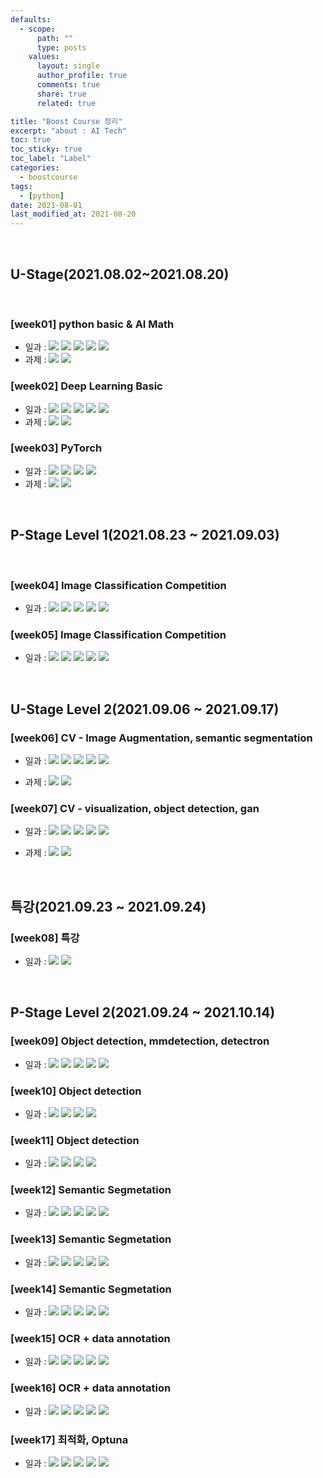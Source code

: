 ```yaml
---
defaults:
  - scope:
      path: ""
      type: posts
    values:
      layout: single
      author_profile: true
      comments: true
      share: true
      related: true

title: "Boost Course 정리"
excerpt: "about : AI Tech"
toc: true
toc_sticky: true
toc_label: "Label"
categories:
  - boostcourse
tags:
  - [python]
date: 2021-08-01
last_modified_at: 2021-08-20
---
```

<br>

## **U-Stage(2021.08.02~2021.08.20)**

<br>

### [week01] python basic & AI Math

  - 일과 : <a href="https://hongsusoo.github.io/daily/BoostCourse_day1"><img src="https://img.shields.io/badge/-Day01-red"/></a> <a href="https://hongsusoo.github.io/daily/BoostCourse_day2"><img src="https://img.shields.io/badge/-Day02-red"/></a> <a href="https://hongsusoo.github.io/daily/BoostCourse_day3"><img src="https://img.shields.io/badge/-Day03-red"/></a> <a href="https://hongsusoo.github.io/daily/BoostCourse_day4"><img src="https://img.shields.io/badge/-Day04-red"/></a> <a href="https://hongsusoo.github.io/daily/BoostCourse_day5"><img src="https://img.shields.io/badge/-Day05-red"/></a> 
  - 과제 : <a href="https://github.com/hongsusoo/boostcourse_assignment/tree/main/1%EC%A3%BC%EC%B0%A8/%ED%95%84%EC%88%98"><img src="https://img.shields.io/badge/-필수과제-orange"/></a> <a href="https://github.com/hongsusoo/boostcourse_assignment/tree/main/1%EC%A3%BC%EC%B0%A8/%EC%84%A0%ED%83%9D"><img src="https://img.shields.io/badge/-선택과제-blue"/></a>


### [week02] Deep Learning Basic
  - 일과 : <a href="https://hongsusoo.github.io/daily/BoostCourse_day6"><img src="https://img.shields.io/badge/-Day06-red"/></a>  <a href="https://hongsusoo.github.io/daily/BoostCourse_day7"><img src="https://img.shields.io/badge/-Day07-red"/></a>  <a href="https://hongsusoo.github.io/daily/BoostCourse_day8"><img src="https://img.shields.io/badge/-Day08-red"/></a>  <a href="https://hongsusoo.github.io/daily/BoostCourse_day9"><img src="https://img.shields.io/badge/-Day09-red"/></a>  <a href="https://hongsusoo.github.io/daily/BoostCourse_day10"><img src="https://img.shields.io/badge/-Day10-red"/></a>  
  - 과제 : <a href="https://github.com/hongsusoo/boostcourse_assignment/tree/main/2%EC%A3%BC%EC%B0%A8/%ED%95%84%EC%88%98"><img src="https://img.shields.io/badge/-필수과제-orange"/></a> <a href="https://github.com/hongsusoo/boostcourse_assignment/tree/main/2%EC%A3%BC%EC%B0%A8/%EC%84%A0%ED%83%9D"><img src="https://img.shields.io/badge/-선택과제-blue"/></a>


### [week03] PyTorch
  - 일과 : <a href="https://hongsusoo.github.io/daily/BoostCourse_day11"><img src="https://img.shields.io/badge/-Day11-red"/></a>  <a href="https://hongsusoo.github.io/daily/BoostCourse_day12"><img src="https://img.shields.io/badge/-Day12-red"/></a>  <a href="https://hongsusoo.github.io/daily/BoostCourse_day13"><img src="https://img.shields.io/badge/-Day13-red"/></a>  <a href="https://hongsusoo.github.io/daily/BoostCourse_day14"><img src="https://img.shields.io/badge/-Day14-red"/></a>  
  - 과제 : <a href="https://github.com/hongsusoo/boostcourse_assignment/tree/main/3%EC%A3%BC%EC%B0%A8/%ED%95%84%EC%88%98"><img src="https://img.shields.io/badge/-필수과제-orange"/></a> <a href="https://github.com/hongsusoo/boostcourse_assignment/tree/main/3%EC%A3%BC%EC%B0%A8/%EC%84%A0%ED%83%9D"><img src="https://img.shields.io/badge/-선택과제-blue"/></a>

<br>

## **P-Stage Level 1(2021.08.23 ~ 2021.09.03)**

<br>
  
### [week04] Image Classification Competition
   - 일과 : <a href="https://hongsusoo.github.io/daily/BoostCourse_day15"><img src="https://img.shields.io/badge/-Day15-red"/></a>  <a href="https://hongsusoo.github.io/daily/BoostCourse_day16"><img src="https://img.shields.io/badge/-Day16-red"/></a>  <a href="https://hongsusoo.github.io/daily/BoostCourse_day17"><img src="https://img.shields.io/badge/-Day17-red"/></a>  <a href="https://hongsusoo.github.io/daily/BoostCourse_day18"><img src="https://img.shields.io/badge/-Day18-red"/></a>  <a href="https://hongsusoo.github.io/daily/BoostCourse_day19"><img src="https://img.shields.io/badge/-Day19-red"/></a>  
   
### [week05] Image Classification Competition
   - 일과 : <a href="https://hongsusoo.github.io/daily/BoostCourse_day20"><img src="https://img.shields.io/badge/-Day20-red"/></a>  <a href="https://hongsusoo.github.io/daily/BoostCourse_day21"><img src="https://img.shields.io/badge/-Day21-red"/></a>  <a href="https://hongsusoo.github.io/daily/BoostCourse_day22"><img src="https://img.shields.io/badge/-Day22-red"/></a>  <a href="https://hongsusoo.github.io/daily/BoostCourse_day23"><img src="https://img.shields.io/badge/-Day23-red"/></a>  <a href="https://hongsusoo.github.io/daily/BoostCourse_day24"><img src="https://img.shields.io/badge/-Day24-red"/></a>  

<br>

## **U-Stage Level 2(2021.09.06 ~ 2021.09.17)**

### [week06] CV - Image Augmentation, semantic segmentation
  - 일과 : <a href="https://hongsusoo.github.io/daily/BoostCourse_day25"><img src="https://img.shields.io/badge/-Day25-red"/></a>  <a href="https://hongsusoo.github.io/daily/BoostCourse_day26"><img src="https://img.shields.io/badge/-Day26-red"/></a>  <a href="https://hongsusoo.github.io/daily/BoostCourse_day27"><img src="https://img.shields.io/badge/-Day27-red"/></a>  <a href="https://hongsusoo.github.io/daily/BoostCourse_day28"><img src="https://img.shields.io/badge/-Day28-red"/></a>  <a href="https://hongsusoo.github.io/daily/BoostCourse_day29"><img src="https://img.shields.io/badge/-Day29-red"/></a>  

  - 과제 : <a href="https://github.com/hongsusoo/boostcourse_assignment/tree/main/assignment_CV"><img src="https://img.shields.io/badge/-필수과제-orange"/></a> <a href="https://github.com/hongsusoo/boostcourse_assignment/tree/main/assignment_CV"><img src="https://img.shields.io/badge/-선택과제-blue"/></a>
   
### [week07] CV - visualization, object detection, gan
  - 일과 : <a href="https://hongsusoo.github.io/daily/BoostCourse_day30"><img src="https://img.shields.io/badge/-Day30-red"/></a>  <a href="https://hongsusoo.github.io/daily/BoostCourse_day31"><img src="https://img.shields.io/badge/-Day31-red"/></a>  <a href="https://hongsusoo.github.io/daily/BoostCourse_day32"><img src="https://img.shields.io/badge/-Day32-red"/></a>  <a href="https://hongsusoo.github.io/daily/BoostCourse_day33"><img src="https://img.shields.io/badge/-Day33-red"/></a>  <a href="https://hongsusoo.github.io/daily/BoostCourse_day34"><img src="https://img.shields.io/badge/-Day34-red"/></a>  

  - 과제 : <a href="https://github.com/hongsusoo/boostcourse_assignment/tree/main/assignment_CV"><img src="https://img.shields.io/badge/-필수과제-orange"/></a> <a href="https://github.com/hongsusoo/boostcourse_assignment/tree/main/assignment_CV"><img src="https://img.shields.io/badge/-선택과제-blue"/></a>


<br>

## **특강(2021.09.23 ~ 2021.09.24)**

### [week08] 특강

  - 일과 : <a href="https://hongsusoo.github.io/daily/BoostCourse_day35"><img src="https://img.shields.io/badge/-Day35-red"/></a>  <a href="https://hongsusoo.github.io/daily/BoostCourse_day36"><img src="https://img.shields.io/badge/-Day36-red"/></a>
  

<br>

## **P-Stage Level 2(2021.09.24 ~ 2021.10.14)**

### [week09] Object detection, mmdetection, detectron

  - 일과 : <a href="https://hongsusoo.github.io/daily/BoostCourse_day37"><img src="https://img.shields.io/badge/-Day37-red"/></a>  <a href="https://hongsusoo.github.io/daily/BoostCourse_day38"><img src="https://img.shields.io/badge/-Day38-red"/></a>  <a href="https://hongsusoo.github.io/daily/BoostCourse_day39"><img src="https://img.shields.io/badge/-Day39-red"/></a>  <a href="https://hongsusoo.github.io/daily/BoostCourse_day40"><img src="https://img.shields.io/badge/-Day40-red"/></a>  <a href="https://hongsusoo.github.io/daily/BoostCourse_day41"><img src="https://img.shields.io/badge/-Day41-red"/></a>

### [week10] Object detection

  - 일과 : <a href="https://hongsusoo.github.io/daily/BoostCourse_day42"><img src="https://img.shields.io/badge/-Day42-red"/></a>  <a href="https://hongsusoo.github.io/daily/BoostCourse_day43"><img src="https://img.shields.io/badge/-Day43-red"/></a>  <a href="https://hongsusoo.github.io/daily/BoostCourse_day44"><img src="https://img.shields.io/badge/-Day44-red"/></a>  <a href="https://hongsusoo.github.io/daily/BoostCourse_day45"><img src="https://img.shields.io/badge/-Day45-red"/></a>

### [week11] Object detection

  - 일과 : <a href="https://hongsusoo.github.io/daily/BoostCourse_day46"><img src="https://img.shields.io/badge/-Day46-red"/></a>  <a href="https://hongsusoo.github.io/daily/BoostCourse_day47"><img src="https://img.shields.io/badge/-Day47-red"/></a>  <a href="https://hongsusoo.github.io/daily/BoostCourse_day48"><img src="https://img.shields.io/badge/-Day48-red"/></a>  <a href="https://hongsusoo.github.io/daily/BoostCourse_day49"><img src="https://img.shields.io/badge/-Day49-red"/></a>

### [week12] Semantic Segmetation

  - 일과 : <a href="https://hongsusoo.github.io/daily/BoostCourse_day50"><img src="https://img.shields.io/badge/-Day50-red"/></a>  <a href="https://hongsusoo.github.io/daily/BoostCourse_day51"><img src="https://img.shields.io/badge/-Day51-red"/></a>  <a href="https://hongsusoo.github.io/daily/BoostCourse_day52"><img src="https://img.shields.io/badge/-Day52-red"/></a>  <a href="https://hongsusoo.github.io/daily/BoostCourse_day53"><img src="https://img.shields.io/badge/-Day53-red"/></a>  <a href="https://hongsusoo.github.io/daily/BoostCourse_day54"><img src="https://img.shields.io/badge/-Day54-red"/></a>

### [week13] Semantic Segmetation

  - 일과 : <a href="https://hongsusoo.github.io/daily/BoostCourse_day55"><img src="https://img.shields.io/badge/-Day55-red"/></a>  <a href="https://hongsusoo.github.io/daily/BoostCourse_day56"><img src="https://img.shields.io/badge/-Day56-red"/></a>  <a href="https://hongsusoo.github.io/daily/BoostCourse_day57"><img src="https://img.shields.io/badge/-Day57-red"/></a>  <a href="https://hongsusoo.github.io/daily/BoostCourse_day58"><img src="https://img.shields.io/badge/-Day58-red"/></a>  <a href="https://hongsusoo.github.io/daily/BoostCourse_day59"><img src="https://img.shields.io/badge/-Day59-red"/></a>

### [week14] Semantic Segmetation

  - 일과 : <a href="https://hongsusoo.github.io/daily/BoostCourse_day60"><img src="https://img.shields.io/badge/-Day60-red"/></a>  <a href="https://hongsusoo.github.io/daily/BoostCourse_day61"><img src="https://img.shields.io/badge/-Day61-red"/></a>  <a href="https://hongsusoo.github.io/daily/BoostCourse_day62"><img src="https://img.shields.io/badge/-Day62-red"/></a>  <a href="https://hongsusoo.github.io/daily/BoostCourse_day63"><img src="https://img.shields.io/badge/-Day63-red"/></a>  <a href="https://hongsusoo.github.io/daily/BoostCourse_day64"><img src="https://img.shields.io/badge/-Day64-red"/></a>

### [week15] OCR + data annotation

  - 일과 : <a href="https://hongsusoo.github.io/daily/BoostCourse_day65"><img src="https://img.shields.io/badge/-Day65-red"/></a>  <a href="https://hongsusoo.github.io/daily/BoostCourse_day66"><img src="https://img.shields.io/badge/-Day66-red"/></a>  <a href="https://hongsusoo.github.io/daily/BoostCourse_day67"><img src="https://img.shields.io/badge/-Day67-red"/></a>  <a href="https://hongsusoo.github.io/daily/BoostCourse_day68"><img src="https://img.shields.io/badge/-Day68-red"/></a>  <a href="https://hongsusoo.github.io/daily/BoostCourse_day69"><img src="https://img.shields.io/badge/-Day69-red"/></a>

### [week16] OCR + data annotation

  - 일과 : <a href="https://hongsusoo.github.io/daily/BoostCourse_day70"><img src="https://img.shields.io/badge/-Day70-red"/></a>  <a href="https://hongsusoo.github.io/daily/BoostCourse_day71"><img src="https://img.shields.io/badge/-Day71-red"/></a>  <a href="https://hongsusoo.github.io/daily/BoostCourse_day72"><img src="https://img.shields.io/badge/-Day72-red"/></a>  <a href="https://hongsusoo.github.io/daily/BoostCourse_day73"><img src="https://img.shields.io/badge/-Day73-red"/></a>  <a href="https://hongsusoo.github.io/daily/BoostCourse_day74"><img src="https://img.shields.io/badge/-Day74-red"/></a>

### [week17] 최적화, Optuna

  - 일과 : <a href="https://hongsusoo.github.io/daily/BoostCourse_day75"><img src="https://img.shields.io/badge/-Day75-red"/></a>  <a href="https://hongsusoo.github.io/daily/BoostCourse_day76"><img src="https://img.shields.io/badge/-Day76-red"/></a>  <a href="https://hongsusoo.github.io/daily/BoostCourse_day77"><img src="https://img.shields.io/badge/-Day77-red"/></a>  <a href="https://hongsusoo.github.io/daily/BoostCourse_day78"><img src="https://img.shields.io/badge/-Day78-red"/></a>  <a href="https://hongsusoo.github.io/daily/BoostCourse_day79"><img src="https://img.shields.io/badge/-Day79-red"/></a>

<br>

<!-- red orange yellow green blue -->
<!-- https://shields.io/ -->

